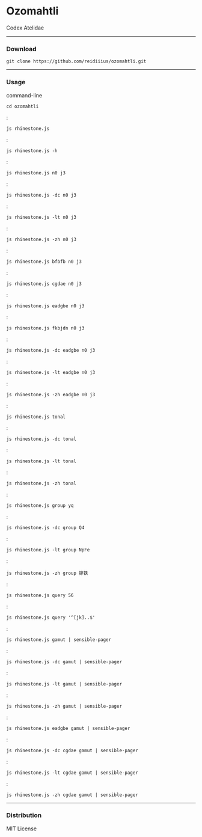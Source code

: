 # Ozomahtli
Codex Atelidae

---

### Download

    git clone https://github.com/reidiiius/ozomahtli.git

---

### Usage
command-line

    cd ozomahtli

:

    js rhinestone.js

:

    js rhinestone.js -h

:

    js rhinestone.js n0 j3

:

    js rhinestone.js -dc n0 j3

:

    js rhinestone.js -lt n0 j3

:

    js rhinestone.js -zh n0 j3

:

    js rhinestone.js bfbfb n0 j3

:

    js rhinestone.js cgdae n0 j3

:

    js rhinestone.js eadgbe n0 j3

:

    js rhinestone.js fkbjdn n0 j3

:

    js rhinestone.js -dc eadgbe n0 j3

:

    js rhinestone.js -lt eadgbe n0 j3

:

    js rhinestone.js -zh eadgbe n0 j3

:

    js rhinestone.js tonal

:

    js rhinestone.js -dc tonal

:

    js rhinestone.js -lt tonal

:

    js rhinestone.js -zh tonal

:

    js rhinestone.js group yq

:

    js rhinestone.js -dc group Q4

:

    js rhinestone.js -lt group NpFe

:

    js rhinestone.js -zh group 镎铁

:

    js rhinestone.js query 56

:

    js rhinestone.js query '^[jk]..$'

:

    js rhinestone.js gamut | sensible-pager

:

    js rhinestone.js -dc gamut | sensible-pager

:

    js rhinestone.js -lt gamut | sensible-pager

:

    js rhinestone.js -zh gamut | sensible-pager

:

    js rhinestone.js eadgbe gamut | sensible-pager

:

    js rhinestone.js -dc cgdae gamut | sensible-pager

:

    js rhinestone.js -lt cgdae gamut | sensible-pager

:

    js rhinestone.js -zh cgdae gamut | sensible-pager

---

### Distribution
MIT License


